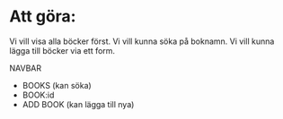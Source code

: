 # Att göra:

Vi vill visa alla böcker först.
Vi vill kunna söka på boknamn.
Vi vill kunna lägga till böcker via ett form.

NAVBAR

- BOOKS (kan söka)
- BOOK:id
- ADD BOOK (kan lägga till nya)
